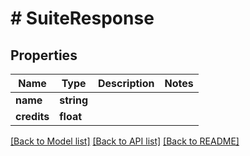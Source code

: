 # # SuiteResponse

## Properties

Name | Type | Description | Notes
------------ | ------------- | ------------- | -------------
**name** | **string** |  |
**credits** | **float** |  |

[[Back to Model list]](../../README.md#models) [[Back to API list]](../../README.md#endpoints) [[Back to README]](../../README.md)

